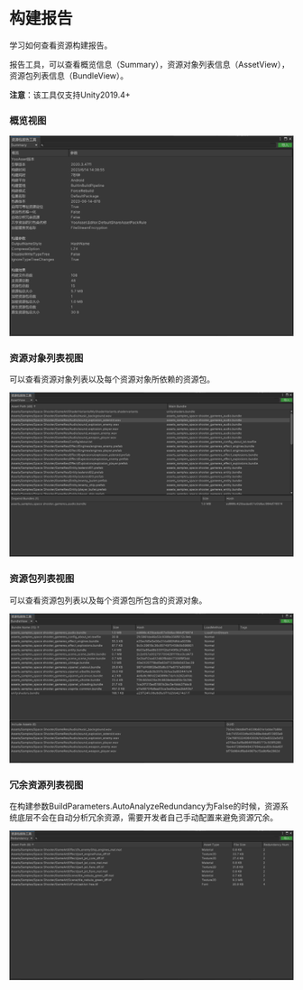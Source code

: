 # 构建报告

学习如何查看资源构建报告。

报告工具，可以查看概览信息（Summary），资源对象列表信息（AssetView），资源包列表信息（BundleView）。

**注意**：该工具仅支持Unity2019.4+

### 概览视图

![image](./Image/AssetReporter-img1.png)

### 资源对象列表视图

可以查看资源对象列表以及每个资源对象所依赖的资源包。

![image](./Image/AssetReporter-img2.png)

### 资源包列表视图

可以查看资源包列表以及每个资源包所包含的资源对象。

![image](./Image/AssetReporter-img3.png)

### 冗余资源列表视图

在构建参数BuildParameters.AutoAnalyzeRedundancy为False的时候，资源系统底层不会在自动分析冗余资源，需要开发者自己手动配置来避免资源冗余。

![image](./Image/AssetReporter-img4.png)
